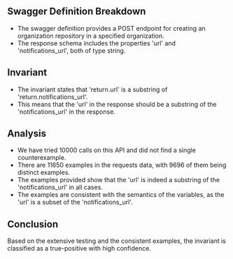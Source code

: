 ## Swagger Definition Breakdown
- The swagger definition provides a POST endpoint for creating an organization repository in a specified organization.
- The response schema includes the properties 'url' and 'notifications_url', both of type string.

## Invariant
- The invariant states that 'return.url' is a substring of 'return.notifications_url'.
- This means that the 'url' in the response should be a substring of the 'notifications_url' in the response.

## Analysis
- We have tried 10000 calls on this API and did not find a single counterexample.
- There are 11650 examples in the requests data, with 9696 of them being distinct examples.
- The examples provided show that the 'url' is indeed a substring of the 'notifications_url' in all cases.
- The examples are consistent with the semantics of the variables, as the 'url' is a subset of the 'notifications_url'.

## Conclusion
Based on the extensive testing and the consistent examples, the invariant is classified as a true-positive with high confidence.
